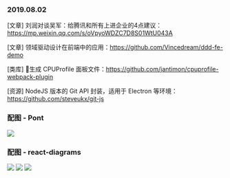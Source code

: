 ### 2019.08.02

[文章] 刘润对谈吴军：给腾讯和所有上进企业的4点建议：<https://mp.weixin.qq.com/s/oVpyoWDZC7D8S01WtU043A>

[文章] 领域驱动设计在前端中的应用：<https://github.com/Vincedream/ddd-fe-demo>

[类库] 生成 CPUProfile 面板文件：<https://github.com/jantimon/cpuprofile-webpack-plugin>

[资源] NodeJS 版本的 Git API 封装，适用于 Electron 等环境：<https://github.com/steveukx/git-js>

### 配图 - Pont
![](https://camo.githubusercontent.com/a7e0ae2522af62877112ef819f6ead28bfe4bb3f/68747470733a2f2f696d672e616c6963646e2e636f6d2f7466732f54423135705a47493654704b31526a535a4b5058586133557058612d313538342d313039302e706e67)

### 配图 - react-diagrams
![](http://qn.40zhe.com/example1.jpg)
![](http://qn.40zhe.com/example2.jpg)
![](http://qn.40zhe.com/example3.jpg)
